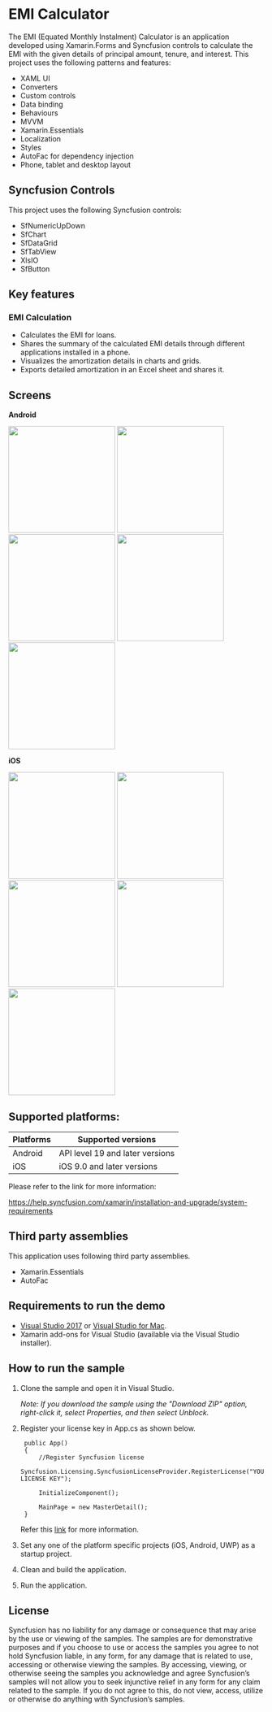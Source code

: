 # EMI Calculator

The EMI (Equated Monthly Instalment) Calculator is an application developed using Xamarin.Forms and Syncfusion controls to calculate the EMI with the given details of principal amount, tenure, and interest. This project uses the following patterns and features:

* XAML UI
* Converters
* Custom controls
* Data binding
* Behaviours
* MVVM
* Xamarin.Essentials 
* Localization
* Styles
* AutoFac for dependency injection
* Phone, tablet and desktop layout

## Syncfusion Controls

This project uses the following Syncfusion controls:

* SfNumericUpDown
* SfChart
* SfDataGrid
* SfTabView
* XlsIO
* SfButton

## Key features

### EMI Calculation

* Calculates the EMI for loans.
* Shares the summary of the calculated EMI details through different applications installed in a phone.
* Visualizes the amortization details in charts and grids.
* Exports detailed amortization in an Excel sheet and shares it.

## Screens

**Android**

<img src="images/Android/home.png" Width="210" /> <img src="images/Android/chart.png" Width="210" /> <img src="images/Android/grid.png" Width="210" /> <img src="images/Android/share.png" Width="210" />
<img src="images/Android/excel.png" Width="210" />

**iOS**

<img src="images/iOS/home.png" Width="210" /> <img src="images/iOS/chart.png" Width="210" /> <img src="images/iOS/grid.png" Width="210" /> <img src="images/iOS/share.png" Width="210" />
<img src="images/iOS/excel.png" Width="210" />

## Supported platforms: ##

| Platforms | Supported versions |
| --------- | ------------------ |
| Android   | API level 19 and later versions |
| iOS | iOS 9.0 and later versions |

Please refer to the link for more information:

<https://help.syncfusion.com/xamarin/installation-and-upgrade/system-requirements>


## Third party assemblies

This application uses following third party assemblies. 

* Xamarin.Essentials
* AutoFac

## Requirements to run the demo ##

* [Visual Studio 2017](https://visualstudio.microsoft.com/downloads/) or [Visual Studio for Mac](https://visualstudio.microsoft.com/vs/mac/).
* Xamarin add-ons for Visual Studio (available via the Visual Studio installer).

## How to run the sample ##
  
1. Clone the sample and open it in Visual Studio.

   *Note: If you download the sample using the "Download ZIP" option, right-click it, select Properties, and then select Unblock.*

2. Register your license key in App.cs as shown below.

        public App()
        {
            //Register Syncfusion license
            Syncfusion.Licensing.SyncfusionLicenseProvider.RegisterLicense("YOUR LICENSE KEY");

            InitializeComponent();

            MainPage = new MasterDetail();
        } 

   Refer this [link](https://help.syncfusion.com/common/essential-studio/licensing/license-key#xamarinforms) for more information.

3. Set any one of the platform specific projects (iOS, Android, UWP) as a startup project.
4. Clean and build the application.
5. Run the application.

## License ##

Syncfusion has no liability for any damage or consequence that may arise by the use or viewing of the samples. The samples are for demonstrative purposes and if you choose to use or access the samples you agree to not hold Syncfusion liable, in any form, for any damage that is related to use, accessing or otherwise viewing the samples. By accessing, viewing, or otherwise seeing the samples you acknowledge and agree Syncfusion’s samples will not allow you to seek injunctive relief in any form for any claim related to the sample. If you do not agree to this, do not view, access, utilize or otherwise do anything with Syncfusion’s samples.

